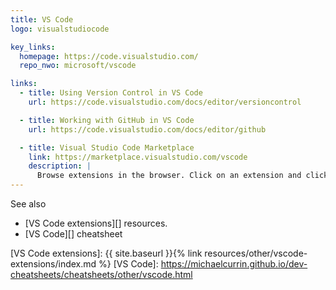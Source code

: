 ```yaml
---
title: VS Code
logo: visualstudiocode

key_links:
  homepage: https://code.visualstudio.com/
  repo_nwo: microsoft/vscode

links:
  - title: Using Version Control in VS Code
    url: https://code.visualstudio.com/docs/editor/versioncontrol

  - title: Working with GitHub in VS Code
    url: https://code.visualstudio.com/docs/editor/github

  - title: Visual Studio Code Marketplace
    link: https://marketplace.visualstudio.com/vscode
    description: |
      Browse extensions in the browser. Click on an extension and click the GH repo link to look at the source code. Or open the Extensions tab in VS Code and search there.
---
```



See also

- [VS Code extensions][] resources.
- [VS Code][] cheatsheet

[VS Code extensions]: {{ site.baseurl }}{% link resources/other/vscode-extensions/index.md %}
[VS Code]: https://michaelcurrin.github.io/dev-cheatsheets/cheatsheets/other/vscode.html
